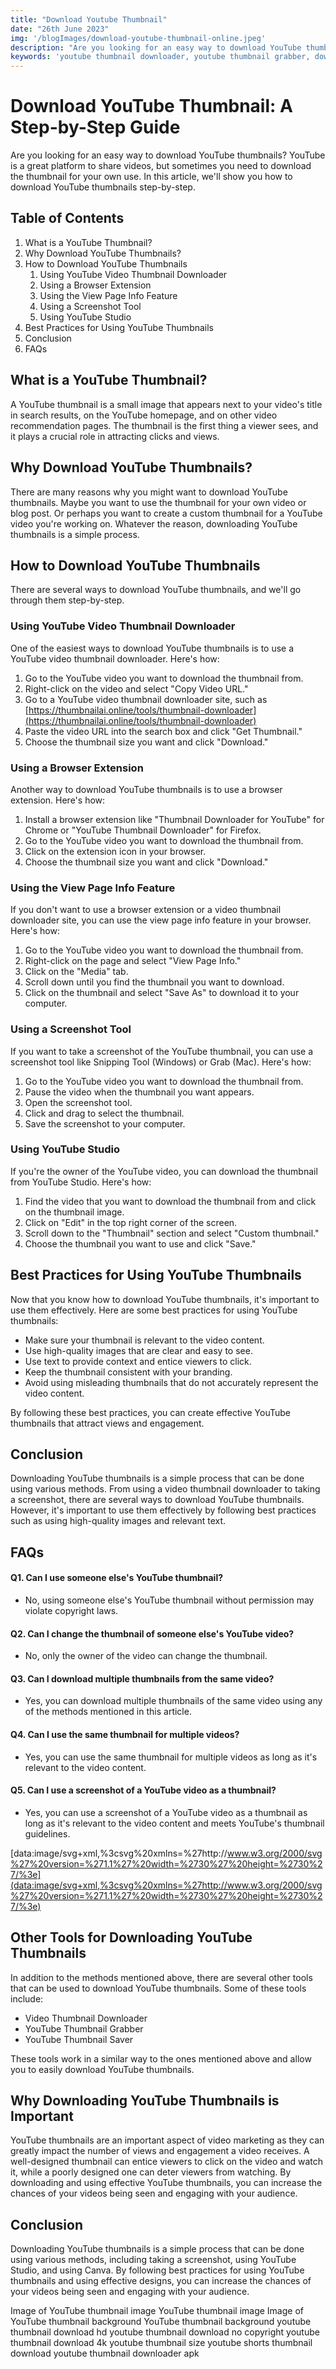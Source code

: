 ```yaml
---
title: "Download Youtube Thumbnail"
date: "26th June 2023"
img: '/blogImages/download-youtube-thumbnail-online.jpeg'
description: "Are you looking for an easy way to download YouTube thumbnails? YouTube is a great platform to share videos, but sometimes you need to download the thumbnail for your own use. In this article, we'll show you how to download YouTube thumbnails step-by-step."
keywords: 'youtube thumbnail downloader, youtube thumbnail grabber, download youtube thumbnail, youtube thumbnail download, thumbnail download yt'
---
```


# **Download YouTube Thumbnail: A Step-by-Step Guide**

Are you looking for an easy way to download YouTube thumbnails? YouTube is a great platform to share videos, but sometimes you need to download the thumbnail for your own use. In this article, we'll show you how to download YouTube thumbnails step-by-step.

## **Table of Contents**

1. What is a YouTube Thumbnail?
2. Why Download YouTube Thumbnails?
3. How to Download YouTube Thumbnails
    1. Using YouTube Video Thumbnail Downloader
    2. Using a Browser Extension
    3. Using the View Page Info Feature
    4. Using a Screenshot Tool
    5. Using YouTube Studio
4. Best Practices for Using YouTube Thumbnails
5. Conclusion
6. FAQs

## **What is a YouTube Thumbnail?**

A YouTube thumbnail is a small image that appears next to your video's title in search results, on the YouTube homepage, and on other video recommendation pages. The thumbnail is the first thing a viewer sees, and it plays a crucial role in attracting clicks and views.

## **Why Download YouTube Thumbnails?**

There are many reasons why you might want to download YouTube thumbnails. Maybe you want to use the thumbnail for your own video or blog post. Or perhaps you want to create a custom thumbnail for a YouTube video you're working on. Whatever the reason, downloading YouTube thumbnails is a simple process.

## **How to Download YouTube Thumbnails**

There are several ways to download YouTube thumbnails, and we'll go through them step-by-step.

### **Using YouTube Video Thumbnail Downloader**

One of the easiest ways to download YouTube thumbnails is to use a YouTube video thumbnail downloader. Here's how:

1. Go to the YouTube video you want to download the thumbnail from.
2. Right-click on the video and select "Copy Video URL."
3. Go to a YouTube video thumbnail downloader site, such as [https://thumbnailai.online/tools/thumbnail-downloader](https://thumbnailai.online/tools/thumbnail-downloader)
4. Paste the video URL into the search box and click "Get Thumbnail."
5. Choose the thumbnail size you want and click "Download."

### **Using a Browser Extension**

Another way to download YouTube thumbnails is to use a browser extension. Here's how:

1. Install a browser extension like "Thumbnail Downloader for YouTube" for Chrome or "YouTube Thumbnail Downloader" for Firefox.
2. Go to the YouTube video you want to download the thumbnail from.
3. Click on the extension icon in your browser.
4. Choose the thumbnail size you want and click "Download."

### **Using the View Page Info Feature**

If you don't want to use a browser extension or a video thumbnail downloader site, you can use the view page info feature in your browser. Here's how:

1. Go to the YouTube video you want to download the thumbnail from.
2. Right-click on the page and select "View Page Info."
3. Click on the "Media" tab.
4. Scroll down until you find the thumbnail you want to download.
5. Click on the thumbnail and select "Save As" to download it to your computer.

### **Using a Screenshot Tool**

If you want to take a screenshot of the YouTube thumbnail, you can use a screenshot tool like Snipping Tool (Windows) or Grab (Mac). Here's how:

1. Go to the YouTube video you want to download the thumbnail from.
2. Pause the video when the thumbnail you want appears.
3. Open the screenshot tool.
4. Click and drag to select the thumbnail.
5. Save the screenshot to your computer.

### **Using YouTube Studio**

If you're the owner of the YouTube video, you can download the thumbnail from YouTube Studio. Here's how:

1. Find the video that you want to download the thumbnail from and click on the thumbnail image.
2. Click on "Edit" in the top right corner of the screen.
3. Scroll down to the "Thumbnail" section and select "Custom thumbnail."
4. Choose the thumbnail you want to use and click "Save."

## **Best Practices for Using YouTube Thumbnails**

Now that you know how to download YouTube thumbnails, it's important to use them effectively. Here are some best practices for using YouTube thumbnails:

- Make sure your thumbnail is relevant to the video content.
- Use high-quality images that are clear and easy to see.
- Use text to provide context and entice viewers to click.
- Keep the thumbnail consistent with your branding.
- Avoid using misleading thumbnails that do not accurately represent the video content.

By following these best practices, you can create effective YouTube thumbnails that attract views and engagement.

## **Conclusion**

Downloading YouTube thumbnails is a simple process that can be done using various methods. From using a video thumbnail downloader to taking a screenshot, there are several ways to download YouTube thumbnails. However, it's important to use them effectively by following best practices such as using high-quality images and relevant text.

## **FAQs**

#### Q1. Can I use someone else's YouTube thumbnail?
- No, using someone else's YouTube thumbnail without permission may violate copyright laws.

#### Q2. Can I change the thumbnail of someone else's YouTube video?
- No, only the owner of the video can change the thumbnail.

#### Q3. Can I download multiple thumbnails from the same video?
- Yes, you can download multiple thumbnails of the same video using any of the methods mentioned in this article.

#### Q4. Can I use the same thumbnail for multiple videos?
- Yes, you can use the same thumbnail for multiple videos as long as it's relevant to the video content.

#### Q5. Can I use a screenshot of a YouTube video as a thumbnail?
- Yes, you can use a screenshot of a YouTube video as a thumbnail as long as it's relevant to the video content and meets YouTube's thumbnail guidelines.

[data:image/svg+xml,%3csvg%20xmlns=%27http://www.w3.org/2000/svg%27%20version=%271.1%27%20width=%2730%27%20height=%2730%27/%3e](data:image/svg+xml,%3csvg%20xmlns=%27http://www.w3.org/2000/svg%27%20version=%271.1%27%20width=%2730%27%20height=%2730%27/%3e)

## **Other Tools for Downloading YouTube Thumbnails**

In addition to the methods mentioned above, there are several other tools that can be used to download YouTube thumbnails. Some of these tools include:

- Video Thumbnail Downloader
- YouTube Thumbnail Grabber
- YouTube Thumbnail Saver

These tools work in a similar way to the ones mentioned above and allow you to easily download YouTube thumbnails.

## **Why Downloading YouTube Thumbnails is Important**

YouTube thumbnails are an important aspect of video marketing as they can greatly impact the number of views and engagement a video receives. A well-designed thumbnail can entice viewers to click on the video and watch it, while a poorly designed one can deter viewers from watching. By downloading and using effective YouTube thumbnails, you can increase the chances of your videos being seen and engaging with your audience.

## **Conclusion**

Downloading YouTube thumbnails is a simple process that can be done using various methods, including taking a screenshot, using YouTube Studio, and using Canva. By following best practices for using YouTube thumbnails and using effective designs, you can increase the chances of your videos being seen and engaging with your audience.

Image of YouTube thumbnail image
YouTube thumbnail image
Image of YouTube thumbnail background
YouTube thumbnail background
youtube thumbnail download hd
youtube thumbnail download no copyright
youtube thumbnail download 4k
youtube thumbnail size
youtube shorts thumbnail download
youtube thumbnail downloader apk